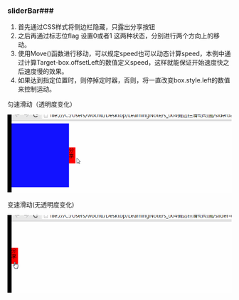### sliderBar###

1. 首先通过CSS样式将侧边栏隐藏，只露出分享按钮
2. 之后再通过标志位flag 设置0或者1 这两种状态，分别进行两个方向上的移动。
3. 使用Move()函数进行移动，可以规定speed也可以动态计算speed，本例中通过计算Target-box.offsetLeft的数值定义speed，这样就能保证开始速度快之后速度慢的效果。
4. 如果达到指定位置时，则停掉定时器，否则，将一直改变box.style.left的数值来控制运动。


匀速滑动（透明度变化）

![slider](slider-linner.gif)

变速滑动(无透明度变化)

![slider1](slider-ease.gif)